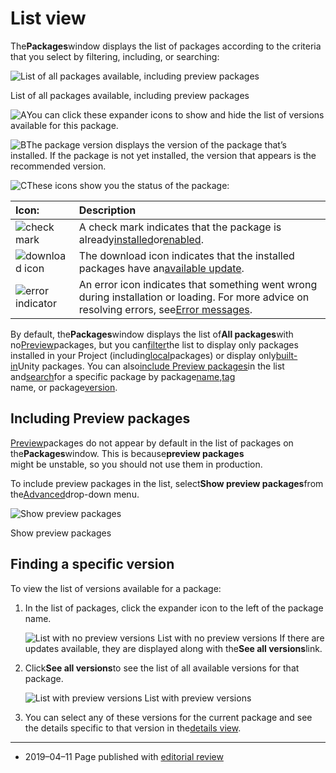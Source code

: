 # List view

The**Packages**window displays the list of packages according to the criteria that you select by filtering, including, or searching:

![](https://docs.unity3d.com/2019.2/Documentation/uploads/Main/PackageManagerUI-View.png "List of all packages available, including preview packages")

List of all packages available, including preview packages

![](https://docs.unity3d.com/2019.2/Documentation/uploads/Main/LetterA.png "A")You can click these expander icons to show and hide the list of versions available for this package.

![](https://docs.unity3d.com/2019.2/Documentation/uploads/Main/LetterB.png "B")The package version displays the version of the package that’s installed. If the package is not yet installed, the version that appears is the recommended version.

![](https://docs.unity3d.com/2019.2/Documentation/uploads/Main/LetterC.png "C")These icons show you the status of the package:

| **Icon:** | **Description** |
| :--- | :--- |
| ![](https://docs.unity3d.com/2019.2/Documentation/uploads/Main/PackageManagerUI-checkmark.png "check mark") | A check mark indicates that the package is already[installed](https://docs.unity3d.com/2019.2/Documentation/Manual/upm-ui-install.html)or[enabled](https://docs.unity3d.com/2019.2/Documentation/Manual/upm-ui-disable.html). |
| ![](https://docs.unity3d.com/2019.2/Documentation/uploads/Main/PackageManagerUI-downloadicon.png "download icon") | The download icon indicates that the installed packages have an[available update](https://docs.unity3d.com/2019.2/Documentation/Manual/upm-ui-update.html). |
| ![](https://docs.unity3d.com/2019.2/Documentation/uploads/Main/PackageManagerUI-errorflag.png "error indicator") | An error icon indicates that something went wrong during installation or loading. For more advice on resolving errors, see[Error messages](https://docs.unity3d.com/2019.2/Documentation/Manual/upm-errors.html). |

By default, the**Packages**window displays the list of**All packages**with no[Preview](https://docs.unity3d.com/2019.2/Documentation/Manual/upm-concepts.html#Preview)packages, but you can[filter](https://docs.unity3d.com/2019.2/Documentation/Manual/upm-ui-filter.html)the list to display only packages installed in your Project \(including[local](https://docs.unity3d.com/2019.2/Documentation/Manual/upm-localpath.html)packages\) or display only[built-in](https://docs.unity3d.com/2019.2/Documentation/Manual/upm-concepts.html#BuiltIn)Unity packages. You can also[include Preview packages](https://docs.unity3d.com/2019.2/Documentation/Manual/upm-ui-list.html#ShowPreview)in the list and[search](https://docs.unity3d.com/2019.2/Documentation/Manual/upm-ui-search.html)for a specific package by package[name](https://docs.unity3d.com/2019.2/Documentation/Manual/upm-manifestPkg.html#name),[tag](https://docs.unity3d.com/2019.2/Documentation/Manual/upm-ui-details.html#Tags)  
name, or package[version](https://docs.unity3d.com/2019.2/Documentation/Manual/upm-concepts.html#Versions).



## Including Preview packages

[Preview](https://docs.unity3d.com/2019.2/Documentation/Manual/upm-concepts.html#Preview)packages do not appear by default in the list of packages on the**Packages**window. This is because**preview packages**  
might be unstable, so you should not use them in production.

To include preview packages in the list, select**Show preview packages**from the[Advanced](https://docs.unity3d.com/2019.2/Documentation/Manual/upm-ui.html#Advanced)drop-down menu.

![](https://docs.unity3d.com/2019.2/Documentation/uploads/Main/upm-docs.png "Show preview packages")

Show preview packages



## Finding a specific version

To view the list of versions available for a package:

1. In the list of packages, click the expander icon to the left of the package name.

   ![](https://docs.unity3d.com/2019.2/Documentation/uploads/Main/PackageManagerUI-AvailableUpdates.png "List with no preview versions")
   List with no preview versions
   If there are updates available, they are displayed along with the**See all versions**link.

2. Click**See all versions**to see the list of all available versions for that package.

   ![](https://docs.unity3d.com/2019.2/Documentation/uploads/Main/PackageManagerUI-AvailableVersions.png "List with preview versions")
   List with preview versions

3. You can select any of these versions for the current package and see the details specific to that version in the[details view](https://docs.unity3d.com/2019.2/Documentation/Manual/upm-ui-details.html).

---

* 2019–04–11 Page published with
  [editorial review](https://docs.unity3d.com/2019.2/Documentation/Manual/DocumentationEditorialReview.html)



